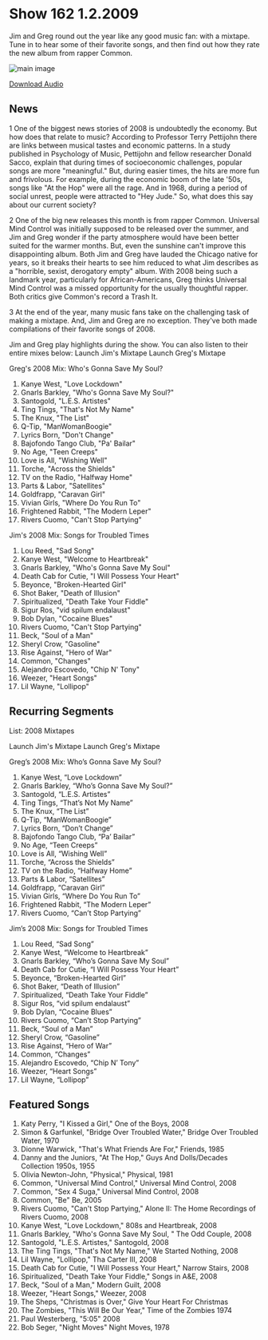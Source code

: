 # Show 162 1.2.2009
Jim and Greg round out the year like any good music fan: with a mixtape. Tune in to hear some of their favorite songs, and then find out how they rate the new album from rapper Common.

![main image]()

[Download Audio](http://audio.soundopinions.org/streams/2009/01/so_20090102.m3u)

## News
1 One of the biggest news stories of 2008 is undoubtedly the economy. But how does that relate to music? According to Professor Terry Pettijohn there are links between musical tastes and economic patterns. In a study published in Psychology of Music, Pettijohn and fellow researcher Donald Sacco, explain that during times of socioeconomic challenges, popular songs are more "meaningful." But, during easier times, the hits are more fun and frivolous. For example, during the economic boom of the late '50s, songs like "At the Hop" were all the rage. And in 1968, during a period of social unrest, people were attracted to "Hey Jude." So, what does this say about our current society?

2 One of the big new releases this month is from rapper Common. Universal Mind Control was initially supposed to be released over the summer, and Jim and Greg wonder if the party atmosphere would have been better suited for the warmer months. But, even the sunshine can't improve this disappointing album. Both Jim and Greg have lauded the Chicago native for years, so it breaks their hearts to see him reduced to what Jim describes as a "horrible, sexist, derogatory empty" album. With 2008 being such a landmark year, particularly for African-Americans, Greg thinks Universal Mind Control was a missed opportunity for the usually thoughtful rapper. Both critics give Common's record a Trash It.

3 At the end of the year, many music fans take on the challenging task of making a mixtape. And, Jim and Greg are no exception. They've both made compilations of their favorite songs of 2008. 

Jim and Greg play highlights during the show. You can also listen to their entire mixes below:
Launch Jim's Mixtape
Launch Greg's Mixtape


Greg's 2008 Mix: Who's Gonna Save My Soul?
1. Kanye West, "Love Lockdown"
2. Gnarls Barkley, "Who's Gonna Save My Soul?"
3. Santogold, "L.E.S. Artistes"
4. Ting Tings, "That's Not My Name"
5. The Knux, "The List"
6. Q-Tip, "ManWomanBoogie"
7. Lyrics Born, "Don't Change"
8. Bajofondo Tango Club, "Pa' Bailar"
9. No Age, "Teen Creeps"
10. Love is All, "Wishing Well"
11. Torche, "Across the Shields"
12. TV on the Radio, "Halfway Home"
13. Parts & Labor, "Satellites"
14. Goldfrapp, "Caravan Girl"
15. Vivian Girls, "Where Do You Run To"
16. Frightened Rabbit, "The Modern Leper"
17. Rivers Cuomo, "Can't Stop Partying"

Jim's 2008 Mix: Songs for Troubled Times
1. Lou Reed, "Sad Song"
2. Kanye West, "Welcome to Heartbreak"
3. Gnarls Barkley, "Who's Gonna Save My Soul"
4. Death Cab for Cutie, "I Will Possess Your Heart"
5. Beyonce, "Broken-Hearted Girl"
6. Shot Baker, "Death of Illusion"
7. Spiritualized, "Death Take Your Fiddle"
8. Sigur Ros, "vid spilum endalaust"
9. Bob Dylan, "Cocaine Blues"
10. Rivers Cuomo, "Can't Stop Partying"
11. Beck, "Soul of a Man"
12. Sheryl Crow, "Gasoline"
13. Rise Against, "Hero of War"
14. Common, "Changes"
15. Alejandro Escovedo, "Chip N' Tony"
16. Weezer, "Heart Songs"
17. Lil Wayne, "Lollipop"

## Recurring Segments
List: 2008 Mixtapes

Launch Jim's Mixtape
Launch Greg's Mixtape

Greg’s 2008 Mix: Who’s Gonna Save My Soul?
1. Kanye West, “Love Lockdown”
2. Gnarls Barkley, “Who’s Gonna Save My Soul?”
3. Santogold, “L.E.S. Artistes”
4. Ting Tings, “That’s Not My Name”
5. The Knux, “The List”
6. Q-Tip, “ManWomanBoogie”
7. Lyrics Born, “Don’t Change”
8. Bajofondo Tango Club, “Pa’ Bailar”
9. No Age, “Teen Creeps”
10. Love is All, “Wishing Well”
11. Torche, “Across the Shields”
12. TV on the Radio, “Halfway Home”
13. Parts & Labor, “Satellites”
14. Goldfrapp, “Caravan Girl”
15. Vivian Girls, “Where Do You Run To”
16. Frightened Rabbit, “The Modern Leper”
17. Rivers Cuomo, “Can’t Stop Partying”

Jim’s 2008 Mix: Songs for Troubled Times
1. Lou Reed, “Sad Song”
2. Kanye West, “Welcome to Heartbreak”
3. Gnarls Barkley, “Who’s Gonna Save My Soul”
4. Death Cab for Cutie, “I Will Possess Your Heart”
5. Beyonce, “Broken-Hearted Girl”
6. Shot Baker, “Death of Illusion”
7. Spiritualized, “Death Take Your Fiddle”
8. Sigur Ros, “vid spilum endalaust”
9. Bob Dylan, “Cocaine Blues”
10. Rivers Cuomo, “Can’t Stop Partying”
11. Beck, “Soul of a Man”
12. Sheryl Crow, “Gasoline”
13. Rise Against, “Hero of War”
14. Common, “Changes”
15. Alejandro Escovedo, “Chip N’ Tony”
16. Weezer, “Heart Songs”
17. Lil Wayne, “Lollipop”

## Featured Songs
1. Katy Perry, "I Kissed a Girl," One of the Boys, 2008
2. Simon & Garfunkel, "Bridge Over Troubled Water," Bridge Over Troubled Water, 1970
3. Dionne Warwick, "That's What Friends Are For," Friends, 1985
4. Danny and the Juniors, "At The Hop," Guys And Dolls/Decades Collection 1950s, 1955
5. Olivia Newton-John, "Physical," Physical, 1981
6. Common, "Universal Mind Control," Universal Mind Control, 2008
7. Common, "Sex 4 Suga," Universal Mind Control, 2008
8. Common, "Be" Be, 2005
9. Rivers Cuomo, "Can't Stop Partying," Alone II: The Home Recordings of Rivers Cuomo, 2008
10. Kanye West, "Love Lockdown," 808s and Heartbreak, 2008
11. Gnarls Barkley, "Who's Gonna Save My Soul, " The Odd Couple, 2008
12. Santogold, "L.E.S. Artistes," Santogold, 2008
13. The Ting Tings, "That's Not My Name," We Started Nothing, 2008
14. Lil Wayne, "Lollipop," Tha Carter III, 2008
15. Death Cab for Cutie, "I Will Possess Your Heart," Narrow Stairs, 2008
16. Spiritualized, "Death Take Your Fiddle," Songs in A&E, 2008
17. Beck, "Soul of a Man," Modern Guilt, 2008
18. Weezer, "Heart Songs," Weezer, 2008
19. The Sheps, "Christmas is Over," Give Your Heart For Christmas
20. The Zombies, "This Will Be Our Year," Time of the Zombies 1974
21. Paul Westerberg, "5:05" 2008
22. Bob Seger, "Night Moves" Night Moves, 1978
